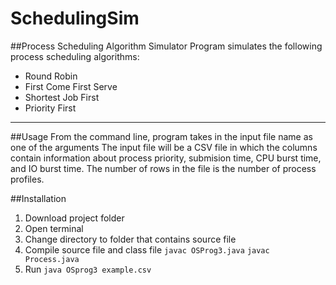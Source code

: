 
# SchedulingSim
##Process Scheduling Algorithm Simulator
Program simulates the following process scheduling algorithms:

* Round Robin
* First Come First Serve
* Shortest Job First
* Priority First
----
##Usage
From the command line, program takes in the input file name as one of the arguments
The input file will be a CSV file in which the columns contain information about
process priority, submision time, CPU burst time, and IO burst time. The number
of rows in the file is the number of process profiles.

##Installation
1. Download project folder
2. Open terminal
3. Change directory to folder that contains source file
4. Compile source file and class file
`javac OSProg3.java`
`javac Process.java`
5. Run
 `java OSprog3 example.csv` 
